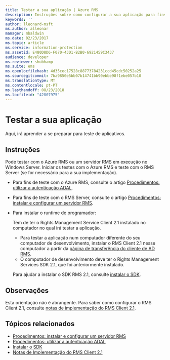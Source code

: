 ```yaml
---
title: Testar a sua aplicação | Azure RMS
description: Instruções sobre como configurar a sua aplicação para fins de teste.
keywords: ''
author: lleonard-msft
ms.author: alleonar
manager: mbaldwin
ms.date: 02/23/2017
ms.topic: article
ms.service: information-protection
ms.assetid: E480D8D6-F070-43D1-B2B0-6921459C3437
audience: developer
ms.reviewer: shubhamp
ms.suite: ems
ms.openlocfilehash: 4d35cec17528c88773784231ccd45cdc50252a25
ms.sourcegitcommit: 7ba9850e5bb07b14741bb90ebbe98f1ebe057b10
ms.translationtype: MT
ms.contentlocale: pt-PT
ms.lasthandoff: 08/23/2018
ms.locfileid: "42807975"
---
```

# <a name="testing-your-application"></a>Testar a sua aplicação

Aqui, irá aprender a se preparar para teste de aplicativos.

## <a name="instructions"></a>Instruções

Pode testar com o Azure RMS ou um servidor RMS em execução no Windows Server.  Iniciar os testes com o Azure RMS e teste com o RMS Server (se for necessário para a sua implementação).

- Para fins de teste com o Azure RMS, consulte o artigo [Procedimentos: utilizar a autenticação ADAL](how-to-use-adal-authentication.md).
- Para fins de teste com o RMS Server, consulte o artigo [Procedimentos: instalar e configurar um servidor RMS](how-to-install-and-configure-an-rms-server.md).
- Para instalar o runtime de programador:

   Tem de ter o Rights Management Service Client 2.1 instalado no computador no qual irá testar a aplicação.
   - Para testar a aplicação num computador diferente do seu computador de desenvolvimento, instalar o RMS Client 2.1 nesse computador a partir da [página de transferência do cliente de AD RMS](http://www.microsoft.com/en-us/download/details.aspx?id=38396).
   - O computador de desenvolvimento deve ter o Rights Management Services SDK 2.1, que foi anteriormente instalado.

   Para ajudar a instalar o SDK RMS 2.1, consulte [instalar o SDK](install-the-rms-sdk.md).

## <a name="remarks"></a>Observações

Esta orientação não é abrangente. Para saber como configurar o RMS Client 2.1, consulte [notas de implementação do RMS Client 2.1](https://technet.microsoft.com/library/jj159267(WS.10).aspx).

## <a name="related-topics"></a>Tópicos relacionados

* [Procedimentos: instalar e configurar um servidor RMS](how-to-install-and-configure-an-rms-server.md)
* [Procedimentos: utilizar a autenticação ADAL](how-to-use-adal-authentication.md)
* [Instalar o SDK](install-the-rms-sdk.md)
* [Notas de Implementação do RMS Client 2.1](https://technet.microsoft.com/library/jj159267(WS.10).aspx)

